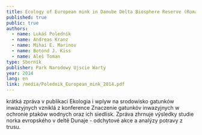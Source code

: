 ```yaml
---
title: Ecology of European mink in Danube Delta Biosphere Reserve (Romania)
published: true
public: true
authors:
  - name: Lukáš Poledník
  - name: Andreas Kranz
  - name: Mihai E. Marinov
  - name: Botond J. Kiss
  - name: Aleš Toman
type: Sborník
publisher: Park Narodowy Ujscie Warty
year: 2014
lang: en
link: /media/Polednik_European_mink_2014.pdf
---
```

krátká zpráva v publikaci Ekologia i wplyw na srodowisko gatunków inwazyjnych vzniklá z konference Znaczenie gatunkóv inwazyjnych w ochronie ptaków wodnych oraz ich siedlisk. Zpráva zhrnuje výsledky studie norka evropského v deltě Dunaje - odchytové akce a analýzy potravy z trusu.
